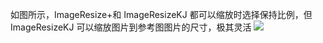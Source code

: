 如图所示，ImageResize+和 ImageResizeKJ 都可以缩放时选择保持比例，但 ImageResizeKJ 可以缩放图片到参考图图片的尺寸，极其灵活
![](https://qhdtc.oss-cn-chengdu.aliyuncs.com/obsidian/202406271330962.png)
